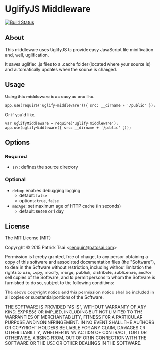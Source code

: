 # UglifyJS Middleware #
[![Build Status](https://travis-ci.org/patosai/uglify-middleware.svg)](https://travis-ci.org/patosai/uglify-middleware)

## About ##
This middleware uses UglifyJS to provide easy JavaScript file minification and, well, uglification.

It saves uglified .js files to a .cache folder (located where your source is) and automatically updates when the source is changed.

## Usage ##
Using this middleware is as easy as one line.

    app.use(require('uglify-middleware')({ src: __dirname + '/public' });

Or if you'd like,

    var uglifyMiddleware = require('uglify-middleware');
    app.use(uglifyMiddleware({ src: __dirname + '/public' }));

## Options ##

### Required ###
  * `src`: defines the source directory

### Optional ###
  * `debug`: enables debugging logging
    * default: `false`
    * options: `true`, `false`
  * `maxAge`: set maximum age of HTTP cache (in seconds)
    * default: `86400` or 1 day

## License ##

The MIT License (MIT)

Copyright &copy; 2015 Patrick Tsai &lt;penguin@patosai.com&gt;

Permission is hereby granted, free of charge, to any person obtaining a copy of this software and associated documentation files (the "Software"), to deal in the Software without restriction, including without limitation the rights to use, copy, modify, merge, publish, distribute, sublicense, and/or sell copies of the Software, and to permit persons to whom the Software is furnished to do so, subject to the following conditions:

The above copyright notice and this permission notice shall be included in all copies or substantial portions of the Software.

THE SOFTWARE IS PROVIDED "AS IS", WITHOUT WARRANTY OF ANY KIND, EXPRESS OR IMPLIED, INCLUDING BUT NOT LIMITED TO THE WARRANTIES OF MERCHANTABILITY, FITNESS FOR A PARTICULAR PURPOSE AND NONINFRINGEMENT. IN NO EVENT SHALL THE AUTHORS OR COPYRIGHT HOLDERS BE LIABLE FOR ANY CLAIM, DAMAGES OR OTHER LIABILITY, WHETHER IN AN ACTION OF CONTRACT, TORT OR OTHERWISE, ARISING FROM, OUT OF OR IN CONNECTION WITH THE SOFTWARE OR THE USE OR OTHER DEALINGS IN THE SOFTWARE.
